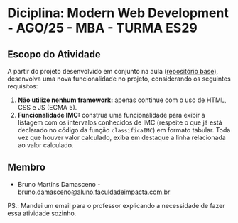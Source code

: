 # Diciplina: Modern Web Development - AGO/25 - MBA - TURMA ES29


## Escopo do Atividade

A partir do projeto desenvolvido em conjunto na aula ([repositório base](https://github.com/prof-emilio-resende/basics)), desenvolva uma nova funcionalidade no projeto, considerando os seguintes requisitos:

1. **Não utilize nenhum framework:** apenas continue com o uso de HTML, CSS e JS (ECMA 5).
2. **Funcionalidade IMC:** construa uma funcionalidade para exibir a listagem com os intervalos conhecidos de IMC (respeite o que já está declarado no código da função `classificaIMC`) em formato tabular. Toda vez que houver valor calculado, exiba em destaque a linha relacionada ao valor calculado.



## Membro

- Bruno Martins Damasceno - bruno.damasceno@aluno.faculdadeimpacta.com.br

PS.: Mandei um email para o professor explicando a necessidade de fazer essa atividade sozinho.


